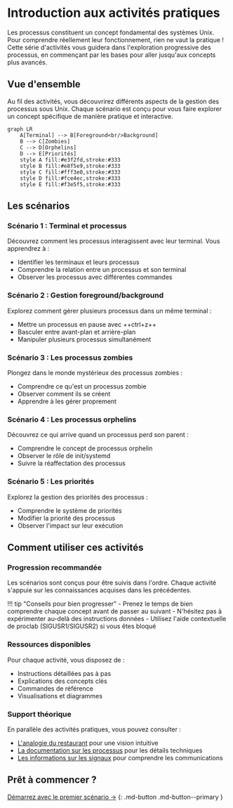 # Introduction aux activités pratiques

Les processus constituent un concept fondamental des systèmes Unix. Pour comprendre réellement leur fonctionnement, rien ne vaut la pratique ! Cette série d'activités vous guidera dans l'exploration progressive des processus, en commençant par les bases pour aller jusqu'aux concepts plus avancés.

## Vue d'ensemble

Au fil des activités, vous découvrirez différents aspects de la gestion des processus sous Unix. Chaque scénario est conçu pour vous faire explorer un concept spécifique de manière pratique et interactive.

```mermaid
graph LR
    A[Terminal] --> B[Foreground<br/>Background]
    B --> C[Zombies]
    C --> D[Orphelins]
    D --> E[Priorités]
    style A fill:#e3f2fd,stroke:#333
    style B fill:#e8f5e9,stroke:#333
    style C fill:#fff3e0,stroke:#333
    style D fill:#fce4ec,stroke:#333
    style E fill:#f3e5f5,stroke:#333
```

## Les scénarios

### Scénario 1 : Terminal et processus

Découvrez comment les processus interagissent avec leur terminal. Vous apprendrez à :

- Identifier les terminaux et leurs processus
- Comprendre la relation entre un processus et son terminal
- Observer les processus avec différentes commandes

### Scénario 2 : Gestion foreground/background

Explorez comment gérer plusieurs processus dans un même terminal :

- Mettre un processus en pause avec ++ctrl+z++
- Basculer entre avant-plan et arrière-plan
- Manipuler plusieurs processus simultanément

### Scénario 3 : Les processus zombies

Plongez dans le monde mystérieux des processus zombies :

- Comprendre ce qu'est un processus zombie
- Observer comment ils se créent
- Apprendre à les gérer proprement

### Scénario 4 : Les processus orphelins

Découvrez ce qui arrive quand un processus perd son parent :

- Comprendre le concept de processus orphelin
- Observer le rôle de init/systemd
- Suivre la réaffectation des processus

### Scénario 5 : Les priorités

Explorez la gestion des priorités des processus :

- Comprendre le système de priorités
- Modifier la priorité des processus
- Observer l'impact sur leur exécution

## Comment utiliser ces activités

### Progression recommandée

Les scénarios sont conçus pour être suivis dans l'ordre. Chaque activité s'appuie sur les connaissances acquises dans les précédentes.

!!! tip "Conseils pour bien progresser"
    - Prenez le temps de bien comprendre chaque concept avant de passer au suivant
    - N'hésitez pas à expérimenter au-delà des instructions données
    - Utilisez l'aide contextuelle de proclab (SIGUSR1/SIGUSR2) si vous êtes bloqué

### Ressources disponibles

Pour chaque activité, vous disposez de :

- Instructions détaillées pas à pas
- Explications des concepts clés
- Commandes de référence
- Visualisations et diagrammes

### Support théorique

En parallèle des activités pratiques, vous pouvez consulter :

- [L'analogie du restaurant](../ressources/analogie-restaurant.md) pour une vision intuitive
- [La documentation sur les processus](../ressources/processus.md) pour les détails techniques
- [Les informations sur les signaux](../ressources/signaux.md) pour comprendre les communications

## Prêt à commencer ?

[Démarrez avec le premier scénario →](terminal.md)
{: .md-button .md-button--primary }

